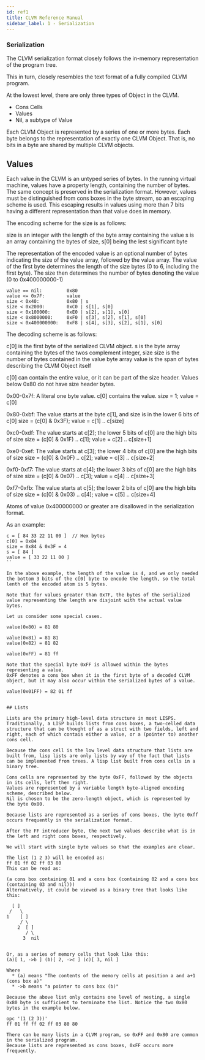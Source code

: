 ```yaml
---
id: ref1
title: CLVM Reference Manual
sidebar_label: 1 - Serialization
---
```


### Serialization

The CLVM serialization format closely follows the in-memory representation of the program tree.

This in turn, closely resembles the text format of a fully compiled CLVM program.

At the lowest level, there are only three types of Object in the CLVM.

* Cons Cells
* Values
* Nil, a subtype of Value

Each CLVM Object is represented by a series of one or more bytes. Each byte belongs to the representation of exactly one CLVM Object. That is, no bits in a byte are shared by multiple CLVM objects.


## Values

Each value in the CLVM is an untyped series of bytes. In the running virtual machine, values have a property length, containing the number of bytes. The same concept is preserved in the serialization format. However, values must be distinguished from cons boxes in the byte stream, so an escaping scheme is used. This escaping results in values using more than 7 bits having a different representation than that value does in memory.


The encoding scheme for the size is as follows:

size is an integer with the length of the byte array containing the value
s is an array containing the bytes of size, s[0] being the lest significant byte

The representation of the encoded value is an optional number of bytes indicating the size of the value array, followed by the value array. The value of the first byte determines the length of the size bytes (0 to 6, including the first byte). The size then determines the number of bytes denoting the value (0 to 0x400000000-1)

```
value == nil:         0x80
value <= 0x7F:        value
size < 0x40:          0x80 | s
size < 0x2000:        0xC0 | s[1], s[0]
size < 0x100000:      0xE0 | s[2], s[1], s[0]
size < 0x8000000:     0xF0 | s[3], s[2], s[1], s[0]
size < 0x400000000:   0xF8 | s[4], s[3], s[2], s[1], s[0]
```

The decoding scheme is as follows:

c[0] is the first byte of the serialized CLVM object.
s is the byte array containing the bytes of the twos complement integer, size
size is the number of bytes contained in the value byte array
value is the span of bytes describing the CLVM Object itself

c[0] can contain the entire value, or it can be part of the size header.
Values below 0x80 do not have size header bytes.

0x00-0x7f: A literal one byte value. c[0] contains the value.
           size = 1; value = c[0]

0x80-0xbf: The value starts at the byte c[1], and size is in the lower 6 bits of c[0]
           size = (c[0] & 0x3F); value = c[1] .. c[size]

0xc0-0xdf: The value starts at c[2]; the lower 5 bits of c[0] are the high bits of size
           size = (c[0] & 0x1F) .. c[1]; value = c[2] .. c[size+1]

0xe0-0xef: The value starts at c[3]; the lower 4 bits of c[0] are the high bits of size
           size = (c[0] & 0x0F) .. c[2]; value = c[3] .. c[size+2]

0xf0-0xf7: The value starts at c[4]; the lower 3 bits of c[0] are the high bits of size
           size = (c[0] & 0x07) .. c[3]; value = c[4] .. c[size+3]

0xf7-0xfb: The value starts at c[5]; the lower 2 bits of c[0] are the high bits of size
           size = (c[0] & 0x03) .. c[4]; value = c[5] .. c[size+4]

Atoms of value 0x400000000 or greater are disallowed in the serialization format.

As an example:
```
c = [ 84 33 22 11 00 ]  // Hex bytes
c[0] = 0x84
size = 0x84 & 0x3F = 4
s = [ 84 ]
value = [ 33 22 11 00 ]
``

In the above example, the length of the value is 4, and we only needed the bottom 3 bits of the c[0] byte to encode the length, so the total lenth of the encoded atom is 5 bytes.

Note that for values greater than 0x7F, the bytes of the serialized value representing the length are disjoint with the actual value bytes.

Let us consider some special cases.

value(0x80) = 81 80

value(0x81) = 81 81
value(0x82) = 81 82

value(0xFF) = 81 ff

Note that the special byte 0xFF is allowed within the bytes representing a value.
0xFF denotes a cons box when it is the first byte of a decoded CLVM object, but it may also occur within the serialized bytes of a value.

value(0x01FF) = 82 01 ff


## Lists

Lists are the primary high-level data structure in most LISPS. Traditionally, a LISP builds lists from cons boxes, a two-celled data structure that can be thought of as a struct with two fields, left and right, each of which contais either a value, or a (pointer to) another cons cell.

Because the cons cell is the low level data structure that lists are built from, lisp lists are only lists by way of the fact that lists can be implemented from trees. A lisp list built from cons cells in a binary tree.

Cons cells are represented by the byte 0xFF, followed by the objects in its cells, left then right.
Values are represented by a variable length byte-aligned encoding scheme, described below.
Nil is chosen to be the zero-length object, which is represented by the byte 0x80.

Because lists are represented as a series of cons boxes, the byte 0xff occurs frequently in the serialization format.

After the FF introducer byte, the next two values describe what is in the left and right cons boxes, respectively.

We will start with single byte values so that the examples are clear.

The list (1 2 3) will be encoded as:
ff 01 ff 02 ff 03 80
This can be read as:

(a cons box containing 01 and a cons box (containing 02 and a cons box (containing 03 and nil)))
Alternatively, it could be viewed as a binary tree that looks like this:

```
      [ ]
     /   \
    1    [ ]
         / \
        2  [ ]
           / \
          3  nil
```

Or, as a series of memory cells that look like this:
(a)[ 1, ->b ] (b)[ 2, ->c ] (c)[ 3, nil ]

Where
  * (a) means "The contents of the memory cells at position a and a+1 (cons box a)"
  * ->b means "a pointer to cons box (b)"

Because the above list only contains one level of nesting, a single 0x80 byte is sufficient to terminate the list. Notice the two 0x80 bytes in the example below.

opc '(1 (2 3))'
ff 01 ff ff 02 ff 03 80 80

There can be many lists in a CLVM program, so 0xFF and 0x80 are common in the serialized program.
Because lists are represented as cons boxes, 0xFF occurs more frequently.



